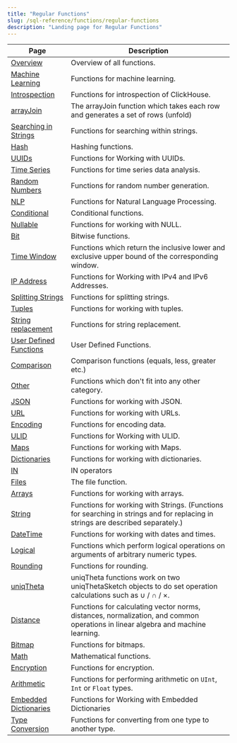 ```yaml
---
title: "Regular Functions"
slug: /sql-reference/functions/regular-functions
description: "Landing page for Regular Functions"
---
```


| Page                                                                              | Description                                                                                                                     |
|-----------------------------------------------------------------------------------|---------------------------------------------------------------------------------------------------------------------------------|
| [Overview](/sql-reference/functions/overview)                             | Overview of all functions.                                                                                                      |
| [Machine Learning](/sql-reference/functions/machine-learning-functions)   | Functions for machine learning.                                                                                                 |
| [Introspection](/sql-reference/functions/introspection)                   | Functions for introspection of ClickHouse.                                                                                      |
| [arrayJoin](/sql-reference/functions/array-join)                          | The arrayJoin function which takes each row and generates a set of rows (unfold)                                                |
| [Searching in Strings](/sql-reference/functions/string-search-functions)  | Functions for searching within strings.                                                                                         |
| [Hash](/sql-reference/functions/hash-functions)                           | Hashing functions.                                                                                                              |
| [UUIDs](/sql-reference/functions/uuid-functions)                          | Functions for Working with UUIDs.                                                                                               |
| [Time Series](/sql-reference/functions/time-series-functions)             | Functions for time series data analysis.                                                                                        |
| [Random Numbers](/sql-reference/functions/random-functions)               | Functions for random number generation.                                                                                         |
| [NLP](/sql-reference/functions/nlp-functions)                             | Functions for Natural Language Processing.                                                                                      |
| [Conditional](/sql-reference/functions/conditional-functions)             | Conditional functions.                                                                                                          |
| [Nullable](/sql-reference/functions/functions-for-nulls)                  | Functions for working with NULL.                                                                                                |
| [Bit](/sql-reference/functions/bit-functions)                             | Bitwise functions.                                                                                                              |
| [Time Window](/sql-reference/functions/time-window-functions)             | Functions which return the inclusive lower and exclusive upper bound of the corresponding window.                               |
| [IP Address](/sql-reference/functions/ip-address-functions)               | Functions for Working with IPv4 and IPv6 Addresses.                                                                             |
| [Splitting Strings](/sql-reference/functions/splitting-merging-functions) | Functions for splitting strings.                                                                                                |
| [Tuples](/sql-reference/functions/tuple-functions)                        | Functions for working with tuples.                                                                                              |
| [String replacement](/sql-reference/functions/string-replace-functions)   | Functions for string replacement.                                                                                               |
| [User Defined Functions](/sql-reference/functions/udf)                    | User Defined Functions.                                                                                                         |
| [Comparison](/sql-reference/functions/comparison-functions)               | Comparison functions (equals, less, greater etc.)                                                                               |
| [Other](/sql-reference/functions/other-functions)                         | Functions which don't fit into any other category.                                                                              |
| [JSON](/sql-reference/functions/json-functions)                           | Functions for working with JSON.                                                                                                |
| [URL](/sql-reference/functions/url-functions)                             | Functions for working with URLs.                                                                                                |
| [Encoding](/sql-reference/functions/encoding-functions)                   | Functions for encoding data.                                                                                                    |
| [ULID](/en/sql-reference/functions/ulid-functions)                           | Functions for Working with ULID.                                                                                                |
| [Maps](/en/sql-reference/functions/tuple-map-functions)                      | Functions for working with Maps.                                                                                                |
| [Dictionaries](/en/sql-reference/functions/ext-dict-functions)               | Functions for working with dictionaries.                                                                                        |
| [IN](/en/sql-reference/functions/in-functions)                               | IN operators                                                                                                                    |
| [Files](/en/sql-reference/functions/files)                                   | The file function.                                                                                                              |
| [Arrays](/en/sql-reference/functions/array-functions)                        | Functions for working with arrays.                                                                                              |
| [String](/en/sql-reference/functions/string-functions)                       | Functions for working with Strings. (Functions for searching in strings and for replacing in strings are described separately.) |
| [DateTime](/en/sql-reference/functions/date-time-functions)                  | Functions for working with dates and times.                                                                                     |
| [Logical](/en/sql-reference/functions/logical-functions)                     | Functions which perform logical operations on arguments of arbitrary numeric types.                                             |
| [Rounding](/en/sql-reference/functions/rounding-functions)                   | Functions for rounding.                                                                                                         |
| [uniqTheta](/en/sql-reference/functions/uniqtheta-functions)                 | uniqTheta functions work on two uniqThetaSketch objects to do set operation calculations such as ∪ / ∩ / ×.                     |
| [Distance](/en/sql-reference/functions/distance-functions)                   | Functions for calculating vector norms, distances, normalization, and common operations in linear algebra and machine learning. |
| [Bitmap](/en/sql-reference/functions/bitmap-functions)                       | Functions for bitmaps.                                                                                                          |
| [Math](/en/sql-reference/functions/math-functions)                           | Mathematical functions.                                                                                                         |
| [Encryption](/en/sql-reference/functions/encryption-functions)               | Functions for encryption.                                                                                                       |
| [Arithmetic](/en/sql-reference/functions/arithmetic-functions)               | Functions for performing arithmetic on `UInt`, `Int` or `Float` types.                                                          |
| [Embedded Dictionaries](/en/sql-reference/functions/ym-dict-functions)       | Functions for Working with Embedded Dictionaries                                                                                |
| [Type Conversion](/en/sql-reference/functions/type-conversion-functions)     | Functions for converting from one type to another type.                                                                         |